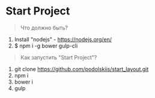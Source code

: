 # Start Project

> Что должно быть?

1. Install "nodejs" - https://nodejs.org/en/
2. $ npm i -g bower gulp-cli

> Как запустить "Start Project"?

1. git clone https://github.com/podolskiis/start_layout.git
2. npm i
3. bower i
4. gulp